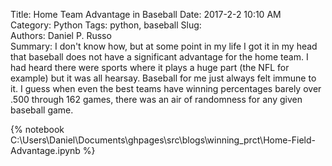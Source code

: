 Title: Home Team Advantage in Baseball
Date: 2017-2-2 10:10 AM  
Category: Python
Tags: python, baseball
Slug:  
Authors: Daniel P. Russo  
Summary: I don't know how, but at some point in my life I got it in my head that baseball does not have a significant advantage for the home team. I had heard there were sports where it plays a huge part (the NFL for example) but it was all hearsay. Baseball for me just always felt immune to it. I guess when even the best teams have winning percentages barely over .500 through 162 games, there was an air of randomness for any given baseball game.  

{% notebook C:\Users\Daniel\Documents\ghpages\src\blogs\winning_prct\Home-Field-Advantage.ipynb %}
